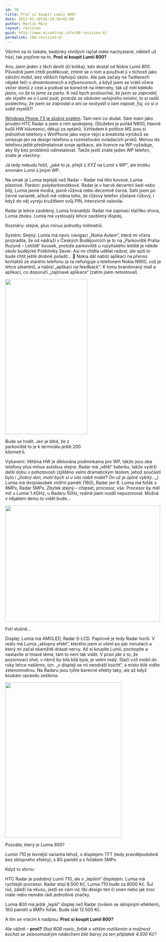 ```yaml
---
id: 70
title: Proč si koupit Lumii 800?
date: 2012-01-18T16:19:50+01:00
author: Martin Malý
layout: revision
guid: http://www.misantrop.info/60-revision-6/
permalink: /60-revision-6/
---
```

Všichni na to čekáte, bedýnky shnilých rajčat máte nachystané, někteří už hází, tak pojďme na to. **Proč si koupit Lumii 800?**

<!--more-->

Ano, jsem jeden z těch devíti (či kolika), kdo dostal od Nokie Lumii 800. Původně jsem chtěl poděkovat, zmínit se o tom a používat ji v tichosti jako záložní mobil, bez větších hiphopů okolo. Ale pak začaly na Twitterech nějaké řeči o _dreamteamech_ a _influencerech_, a když jsem se vrátil včera večer domů z cest a podíval se konečně na internety, tak už měl kdekdo jasno, co že to jsme za partu. A než bych poslouchal, že _jsem se zaprodal, ale stydím se o Lumii psát, protože se obávám veřejného mínění_, to si radši poslechnu, že jsem _se zaprodal a ani se nestyděl o tom napsat, fuj, co si o sobě myslíš?!_

[Windows Phone 7.5 je slušný systém](http://www.misantrop.info/windows-phone-7-5/). Tam není co dodat. Sám mám jako privátní HTC Radar a jsem s ním spokojený. (Služební je pořád N900, hlavně kvůli HW klávesnici, děkuji za optání). Vzhledem k politice MS jsou si jednotlivé telefony s WinPhone jako vejce vejci a kreativita výrobců se omezuje jen na design telefonu a rozmisťování ovládacích prvků. Mohou do telefonu ještě předinstalovat svoje aplikace, ale licence na WP vyžaduje, aby šly bez problémů odinstalovat. Takže jestli znáte jeden WP telefon, znáte je všechny.

Já tedy nebudu řešit, &#8222;jaké to je, přejít z XYZ na Lumii s WP&#8220;, ale trošku srovnám Lumii s jiným WP.

Na omak je Lumia teplejší než Radar &#8211; Radar má tělo kovové, Lumia plastové. Pardon: _polykarbanátkové_. Radar je v barvě decentní šedi nebo bílý, Lumia jasně modrá, jasně růžová nebo decentně černá. Sáhl jsem po černé variantě, ačkoli mě vidina toho, že růžový telefon zůstane růžový, i když do něj vyreju kružítkem svůj PIN, intenzivně oslovila.

Radar je lehce zaoblený, Lumia hranatější. Radar má zapínací tlačítko shora, Lumia zboku. Lumia má vystouplý lehce zaoblený displej.

Rozměry: stejné, plus mínus jednotky milimetrů.

Systém: Stejný. Lumia má navíc navigaci &#8222;Nokia Autem&#8220;, která mi včera prozradila, že od nádraží v Českých Budějovicích je to na &#8222;Parkoviště Praha Ruzyně &#8211; Letiště&#8220; kousek, protože parkoviště u ruzyňského letiště je někde okolo budějcké Polikliniky Sever. Asi mi chtěla udělat radost, ale spíš to bude chtít ještě drobně poladit&#8230; 🙂 Nokia dál nabízí aplikaci na přenos kontaktů ze starého telefonu (a ta nefunguje s telefonem Nokia N900, což je lehce pikantní), a nabízí &#8222;aplikaci na feedback&#8220;. K tomu brandovaný mail a aplikaci, co doporučí &#8222;zajímavé aplikace&#8220; (zatím jsem netestoval).

<div id="attachment_63" style="width: 275px" class="wp-caption aligncenter">
  <a href="http://www.misantrop.info/proc-si-koupit-lumii-800/6720279887_5c7d893a7c_d/" rel="attachment wp-att-63"><img aria-describedby="caption-attachment-63" class="size-full wp-image-63 " title="6720279887_5c7d893a7c_d" src="http://www.misantrop.info/wp-content/uploads/2012/01/6720279887_5c7d893a7c_d.jpg" alt="" width="265" height="500" srcset="https://www.misantrop.info/wp-content/uploads/2012/01/6720279887_5c7d893a7c_d.jpg 265w, https://www.misantrop.info/wp-content/uploads/2012/01/6720279887_5c7d893a7c_d-106x200.jpg 106w" sizes="(max-width: 265px) 100vw, 265px" /></a>
  
  <p id="caption-attachment-63" class="wp-caption-text">
    Bude se hodit. Jen je blbé, že z parkoviště to je k terminálu ještě 200 kilometrů.
  </p>
</div>

Vybavení: Většina HW je diktována podmínkama pro WP, takže jsou oba telefony plus mínus autobus stejné. Radar má &#8222;větší&#8220; baterku, takže vydrží delší dobu v pohotovosti (zjištěno velmi dramatickým testem, jehož součástí bylo i &#8222;_Dobrý den, mohl bych si u vás nabít mobil? On už je úplně vybitý&#8230;_&#8222;) Lumia má dvojnásobek vnitřní paměti (16G), Radar jen 8. Lumia má foťák s 8MPx, Radar 5MPx. Zbytek stejný &#8211; chipset, procesor, vše. Procesor by měl mít u Lumie 1.4GHz, u Radaru 1GHz, reálně jsem rozdíl nepozoroval. Možná v nějakém demu to vidět bude&#8230;

<div id="attachment_62" style="width: 510px" class="wp-caption aligncenter">
  <a href="http://www.misantrop.info/proc-si-koupit-lumii-800/wp_000006/" rel="attachment wp-att-62"><img aria-describedby="caption-attachment-62" class="size-full wp-image-62" title="WP_000006" src="http://www.misantrop.info/wp-content/uploads/2012/01/WP_0000061.jpg" alt="" width="500" height="375" srcset="https://www.misantrop.info/wp-content/uploads/2012/01/WP_0000061.jpg 500w, https://www.misantrop.info/wp-content/uploads/2012/01/WP_0000061-200x150.jpg 200w" sizes="(max-width: 500px) 100vw, 500px" /></a>
  
  <p id="caption-attachment-62" class="wp-caption-text">
    Fotí slušně...
  </p>
</div>

Displej: Lumia má AMOLED, Radar S-LCD. Papírově je tedy Radar horší. V reálu má Lumia &#8222;sklopný efekt&#8220;, kterého jsem si všiml po pár minutách a který mi začal okamžitě drásat nervy. Až si koupíte Lumii, pochopíte a nastavíte si tmavé téma, tam to není tak vidět. V praxi jde o to, že pozorovací úhel, v němž by bílá bílá byla, je velmi malý. Stačí vzít mobil do ruky lehce našikmo, tzn. &#8222;v displeji se mi neodráží ksicht&#8220;, a místo bílé vidíte zelenomodrou. Na Radaru jsou tyhle barevné efekty taky, ale až když koukám opravdu zešikma.

<div id="attachment_61" style="width: 385px" class="wp-caption aligncenter">
  <a href="http://www.misantrop.info/proc-si-koupit-lumii-800/6720099045_ab3b24c59a_d/" rel="attachment wp-att-61"><img aria-describedby="caption-attachment-61" class="size-full wp-image-61" title="6720099045_ab3b24c59a_d" src="http://www.misantrop.info/wp-content/uploads/2012/01/6720099045_ab3b24c59a_d.jpg" alt="" width="375" height="500" srcset="https://www.misantrop.info/wp-content/uploads/2012/01/6720099045_ab3b24c59a_d.jpg 375w, https://www.misantrop.info/wp-content/uploads/2012/01/6720099045_ab3b24c59a_d-150x200.jpg 150w" sizes="(max-width: 375px) 100vw, 375px" /></a>
  
  <p id="caption-attachment-61" class="wp-caption-text">
    Poznáte, který je Lumia 800?
  </p>
</div>

_Lumia 710_ je levnější varianta téhož, s displejem TFT (tedy pravděpodobně bez sklopného efektu), s 8G paměti a s foťákem 5MPx.

Když to shrnu:

HTC Radar je podobný Lumii 710, ale s &#8222;lepším&#8220; displejem. Lumia má rychlejší procesor. Radar stojí 8.500 Kč, Lumia 710 bude za 8000 Kč. Šul nul, záleží na vkusu, jestli se vám víc líbí design ten či onen nebo jak moc máte nebo nemáte rádi jednotlivé značky.

Lumia 800 má ještě &#8222;lepší&#8220; displej než Radar (ovšem se sklopným efektem), 16G paměti a 8MPx foťák. Bude stát 12.500 Kč.

A tím se vracím k nadpisu: **Proč si koupit Lumii 800?**

Ale vážně &#8211; **proč?** _Stojí 8GB navíc, foťák s větším rozlišením a možnost kochat se zelenomodrým nádechem bílé barvy za ten_ _příplatek_ _4.500 Kč?_